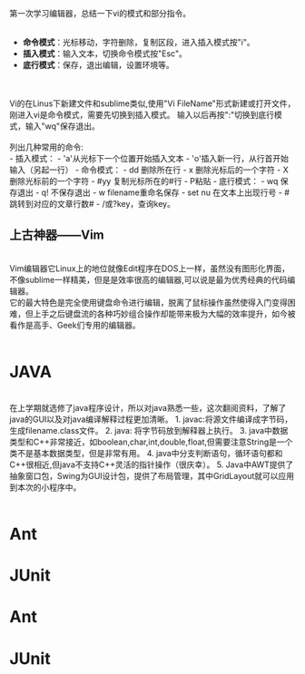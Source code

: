 
第一次学习编辑器，总结一下vi的模式和部分指令。<br><br>
- **命令模式**：光标移动，字符删除，复制区段，进入插入模式按"i"。
- **插入模式**：输入文本，切换命令模式按"Esc"。
- **底行模式**：保存，退出编辑，设置环境等。
<br>
<br>
Vi的在Linus下新建文件和sublime类似,使用"Vi FileName"形式新建或打开文件，刚进入vi是命令模式，需要先切换到插入模式。
输入以后再按":"切换到底行模式，输入"wq"保存退出。<br>
<br>
列出几种常用的命令: <br>
- 插入模式：
    - 'a'从光标下一个位置开始插入文本 
    - 'o'插入新一行，从行首开始输入（另起一行）
- 命令模式：
			- dd 删除所在行
			- x 删除光标后的一个字符
			- X 删除光标前的一个字符
			- #yy 复制光标所在的#行
			- P粘贴
- 底行模式：
			- wq 保存退出
			- q! 不保存退出
			- w filename重命名保存
			- set nu 在文本上出现行号
			- # 跳转到对应的文章行数# 
			- /或?key，查询key。
<h2>上古神器——Vim</h2>
<br>
Vim编辑器它Linux上的地位就像Edit程序在DOS上一样，虽然没有图形化界面，不像sublime一样精美，但是是效率很高的编辑器,可以说是最为优秀经典的代码编辑器。<br>
它的最大特色是完全使用键盘命令进行编辑，脱离了鼠标操作虽然使得入门变得困难，但上手之后键盘流的各种巧妙组合操作却能带来极为大幅的效率提升，如今被看作是高手、Geek们专用的编辑器。
<br>
<br>
<h1>JAVA</h1>
<br>
在上学期就选修了java程序设计，所以对java熟悉一些，这次翻阅资料，了解了java的GUI以及对java编译解释过程更加清晰。
1. javac:将源文件编译成字节码，生成filename.class文件。
2. java: 将字节码放到解释器上执行。
3. java中数据类型和C++非常接近，如boolean,char,int,double,float,但需要注意String是一个类不是基本数据类型，但是非常有用。
4. java中分支判断语句，循环语句都和C++很相近,但java不支持C++灵活的指针操作（很庆幸）。
5. Java中AWT提供了抽象窗口包，Swing为GUI设计包，提供了布局管理，其中GridLayout就可以应用到本次的小程序中。
<br>
<br>
<h1>Ant<h1>
<h1>JUnit<h1>
<h1>Ant</h1>
<h1>JUnit</h1>
